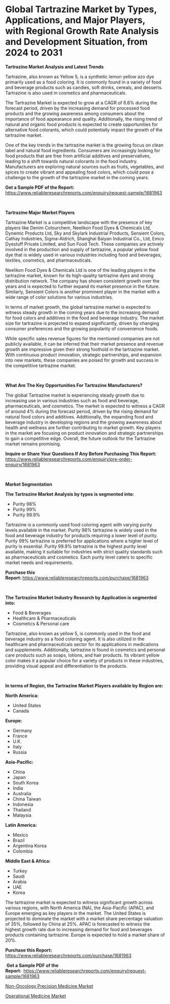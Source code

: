 <p><h1>Global Tartrazine Market by Types, Applications, and Major Players, with Regional Growth Rate Analysis and Development Situation, from 2024 to 2031</h1></p><p><strong>Tartrazine Market Analysis and Latest Trends</strong></p>
<p><p>Tartrazine, also known as Yellow 5, is a synthetic lemon yellow azo dye primarily used as a food coloring. It is commonly found in a variety of food and beverage products such as candies, soft drinks, cereals, and desserts. Tartrazine is also used in cosmetics and pharmaceuticals.</p><p>The Tartrazine Market is expected to grow at a CAGR of 6.6% during the forecast period, driven by the increasing demand for processed food products and the growing awareness among consumers about the importance of food appearance and quality. Additionally, the rising trend of natural and organic food products is expected to create opportunities for alternative food colorants, which could potentially impact the growth of the tartrazine market.</p><p>One of the key trends in the tartrazine market is the growing focus on clean label and natural food ingredients. Consumers are increasingly looking for food products that are free from artificial additives and preservatives, leading to a shift towards natural colorants in the food industry. Manufacturers are exploring natural sources such as fruits, vegetables, and spices to create vibrant and appealing food colors, which could pose a challenge to the growth of the tartrazine market in the coming years.</p></p>
<p><strong>Get a Sample PDF of the Report:&nbsp;</strong> <a href="https://www.reliableresearchreports.com/enquiry/request-sample/1681963">https://www.reliableresearchreports.com/enquiry/request-sample/1681963</a></p>
<p>&nbsp;</p>
<p><strong>Tartrazine Major Market Players</strong></p>
<p><p>Tartrazine Market is a competitive landscape with the presence of key players like Denim Colourchem, Neelikon Food Dyes & Chemicals Ltd, Dynemic Products Ltd, Sky and Skylark Industrial Products, Sensient Colors, Cathay Industries, Sigma-Aldrich, Shanghai Baiyan Industrial Co., Ltd, Emco Dyestuff Private Limited, and Sun Food Tech. These companies are actively involved in the production and supply of tartrazine, a popular yellow food dye that is widely used in various industries including food and beverages, textiles, cosmetics, and pharmaceuticals.</p><p>Neelikon Food Dyes & Chemicals Ltd is one of the leading players in the tartrazine market, known for its high-quality tartrazine dyes and strong distribution network. The company has shown consistent growth over the years and is expected to further expand its market presence in the future. Similarly, Sensient Colors is another prominent player in the market with a wide range of color solutions for various industries.</p><p>In terms of market growth, the global tartrazine market is expected to witness steady growth in the coming years due to the increasing demand for food colors and additives in the food and beverage industry. The market size for tartrazine is projected to expand significantly, driven by changing consumer preferences and the growing popularity of convenience foods.</p><p>While specific sales revenue figures for the mentioned companies are not publicly available, it can be inferred that their market presence and revenue growth are impressive given their strong foothold in the tartrazine market. With continuous product innovation, strategic partnerships, and expansion into new markets, these companies are poised for growth and success in the competitive tartrazine market.</p></p>
<p>&nbsp;</p>
<p><strong>What Are The Key Opportunities For Tartrazine Manufacturers?</strong></p>
<p><p>The global Tartrazine market is experiencing steady growth due to increasing use in various industries such as food and beverage, pharmaceuticals, and cosmetics. The market is expected to witness a CAGR of around 4% during the forecast period, driven by the rising demand for natural food colors and additives. Additionally, the expanding food and beverage industry in developing regions and the growing awareness about health and wellness are further contributing to market growth. Key players in the market are focusing on product innovation and strategic partnerships to gain a competitive edge. Overall, the future outlook for the Tartrazine market remains promising.</p></p>
<p><strong>Inquire or Share Your Questions If Any Before Purchasing This Report:</strong> <a href="https://www.reliableresearchreports.com/enquiry/pre-order-enquiry/1681963">https://www.reliableresearchreports.com/enquiry/pre-order-enquiry/1681963</a></p>
<p>&nbsp;</p>
<p><strong>Market Segmentation</strong></p>
<p><strong>The Tartrazine Market Analysis by types is segmented into:</strong></p>
<p><ul><li>Purity 98%</li><li>Purity 99%</li><li>Purity 99.9%</li></ul></p>
<p><p>Tartrazine is a commonly used food coloring agent with varying purity levels available in the market. Purity 98% tartrazine is widely used in the food and beverage industry for products requiring a lower level of purity. Purity 99% tartrazine is preferred for applications where a higher level of purity is essential. Purity 99.9% tartrazine is the highest purity level available, making it suitable for industries with strict quality standards such as pharmaceuticals and cosmetics. Each purity level caters to specific market needs and requirements.</p></p>
<p><strong>Purchase this Report:&nbsp;</strong><a href="https://www.reliableresearchreports.com/purchase/1681963">https://www.reliableresearchreports.com/purchase/1681963</a></p>
<p>&nbsp;</p>
<p><strong>The Tartrazine Market Industry Research by Application is segmented into:</strong></p>
<p><ul><li>Food & Beverages</li><li>Healthcare & Pharmaceuticals</li><li>Cosmetics & Personal care</li></ul></p>
<p><p>Tartrazine, also known as yellow 5, is commonly used in the food and beverage industry as a food coloring agent. It is also utilized in the healthcare and pharmaceuticals sector for its applications in medications and supplements. Additionally, tartrazine is found in cosmetics and personal care products such as soaps, lotions, and hair products. Its vibrant yellow color makes it a popular choice for a variety of products in these industries, providing visual appeal and differentiation to the products.</p></p>
<p>&nbsp;</p>
<p><strong>In terms of Region, the Tartrazine Market Players available by Region are:</strong></p>
<p>
    <p> <strong> North America: </strong>
        <ul>
            <li>United States</li>
            <li>Canada</li>
        </ul>
        </p> 
    <p> <strong> Europe: </strong>
        <ul>
            <li>Germany</li>
            <li>France</li>
            <li>U.K.</li>
            <li>Italy</li>
            <li>Russia</li>
        </ul>
        </p> 
    <p> <strong> Asia-Pacific: </strong>
        <ul>
            <li>China</li>
            <li>Japan</li>
            <li>South Korea</li>
            <li>India</li>
            <li>Australia</li>
            <li>China Taiwan</li>
            <li>Indonesia</li>
            <li>Thailand</li>
            <li>Malaysia</li>
        </ul>
        </p> 
    <p> <strong> Latin America: </strong>
        <ul>
            <li>Mexico</li>
            <li>Brazil</li>
            <li>Argentina Korea</li>
            <li>Colombia</li>
        </ul>
        </p> 
    <p> <strong> Middle East & Africa: </strong>
        <ul>
            <li>Turkey</li>
            <li>Saudi</li>
            <li>Arabia</li>
            <li>UAE</li>
            <li>Korea</li>
        </ul>
    </p>
    </p>
<p><p>The tartrazine market is expected to witness significant growth across various regions, with North America (NA), the Asia-Pacific (APAC), and Europe emerging as key players in the market. The United States is projected to dominate the market with a market share percentage valuation of 35%, followed by China at 25%. APAC is forecasted to witness the highest growth rate due to increasing demand for food and beverages products containing tartrazine. Europe is expected to hold a market share of 20%.</p></p>
<p><strong>Purchase this Report: </strong><a href="https://www.reliableresearchreports.com/purchase/1681963">https://www.reliableresearchreports.com/purchase/1681963</a></p>
<p>&nbsp;<strong>Get a Sample PDF of the Report:&nbsp;&nbsp;</strong><a href="https://www.reliableresearchreports.com/enquiry/request-sample/1681963">https://www.reliableresearchreports.com/enquiry/request-sample/1681963</a></p>
<p><strong></strong></p>
<p><p><a href="https://issuu.com/reportprime-2/docs/non-oncology-precision-medicine-market-size-2030.p">Non-Oncology Precision Medicine Market</a></p><p><a href="https://issuu.com/reportprime-2/docs/operational-medicine-market-size-2030.pptx">Operational Medicine Market</a></p></p>